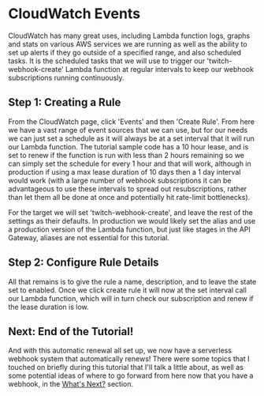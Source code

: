 # CloudWatch Events
CloudWatch has many great uses, including Lambda function logs, graphs and stats on various AWS services we are running as well as the ability to set up alerts if they go outside of a specified range, and also scheduled tasks. It is the scheduled tasks that we will use to trigger our 'twitch-webhook-create' Lambda function at regular intervals to keep our webhook subscriptions running continuously.


## Step 1: Creating a Rule
From the CloudWatch page, click 'Events' and then 'Create Rule'. From here we have a vast range of event sources that we can use, but for our needs we can just set a schedule as it will always be at a set interval that it will run our Lambda function. The tutorial sample code has a 10 hour lease, and is set to renew if the function is run with less than 2 hours remaining so we can simply set the schedule for every 1 hour and that will work, although in production if using a max lease duration of 10 days then a 1 day interval would work (with a large number of webhook subscriptions it can be advantageous to use these intervals to spread out resubscriptions, rather than let them all be done at once and potentially hit rate-limit bottlenecks).

For the target we will set 'twitch-webhook-create', and leave the rest of the settings as their defaults. In production we would likely set the alias and use a production version of the Lambda function, but just like stages in the API Gateway, aliases are not essential for this tutorial.


## Step 2: Configure Rule Details
All that remains is to give the rule a name, description, and to leave the state set to enabled. Once we click create rule it will now at the set interval call our Lambda function, which will in turn check our subscription and renew if the lease duration is low.


## Next: End of the Tutorial!
And with this automatic renewal all set up, we now have a serverless webhook system that automatically renews! There were some topics that I touched on briefly during this tutorial that I'll talk a little about, as well as some potential ideas of where to go forward from here now that you have a webhook, in the [What's Next?](/docs/Whats_Next.md) section.
